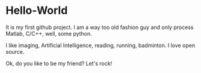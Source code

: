 # Hello-World

It is my first github project. I am a way too old fashion guy and only process Matlab, C/C++, well, some python. 

I like imaging, Artificial Intelligence, reading, running, badminton. I love open source.

Ok, do you like to be my friend? Let's rock!
